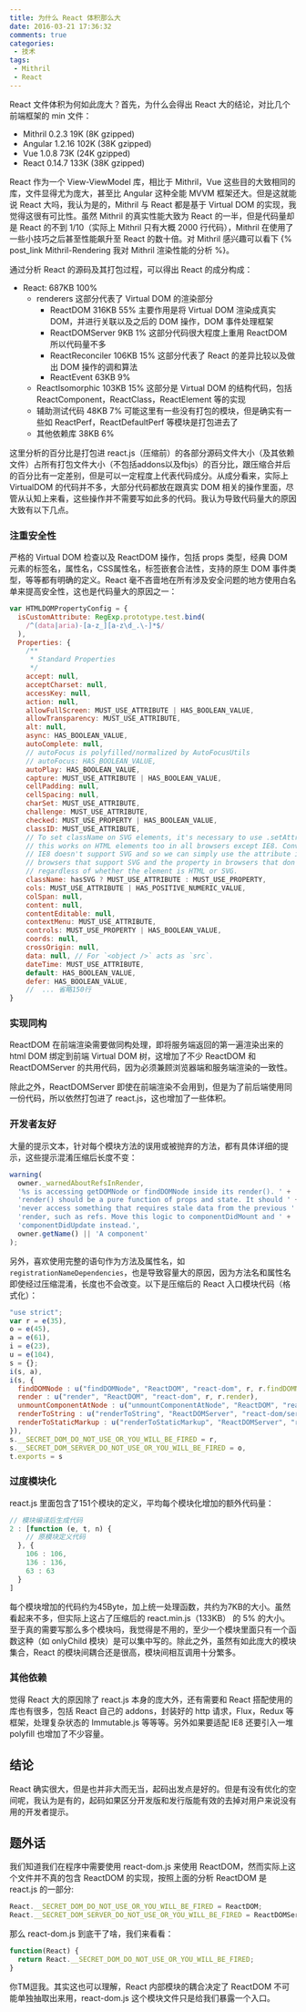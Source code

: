 ```yaml
---
title: 为什么 React 体积那么大
date: 2016-03-21 17:36:32
comments: true
categories:
 - 技术
tags:
 - Mithril
 - React
---
```


React 文件体积为何如此庞大？首先，为什么会得出 React 大的结论，对比几个前端框架的 min 文件：
 - Mithril 0.2.3 19K (8K gzipped)
 - Angular 1.2.16 102K (38K gzipped)
 - Vue 1.0.8 73K (24K gzipped)
 - React 0.14.7 133K (38K gzipped)

React 作为一个 View-ViewModel 库，相比于 Mithril，Vue 这些目的大致相同的库，文件显得尤为庞大，甚至比 Angular 这种全能 MVVM 框架还大。但是这就能说 React 大吗，我认为是的，Mithril 与 React 都是基于 Virtual DOM 的实现，我觉得这很有可比性。虽然 Mithril 的真实性能大致为 React 的一半，但是代码量却是 React 的不到 1/10（实际上 Mithril 只有大概 2000 行代码），Mithril 在使用了一些小技巧之后甚至性能飙升至 React 的数十倍。对 Mithril 感兴趣可以看下 {% post_link Mithril-Rendering 我对 Mithril 渲染性能的分析 %}。

<!--more-->

通过分析 React 的源码及其打包过程，可以得出 React 的成分构成：
 - React: 687KB 100%
   - renderers 这部分代表了 Virtual DOM 的渲染部分
     - ReactDOM 316KB 55% 主要作用是将 Virtual DOM 渲染成真实 DOM，并进行关联以及之后的 DOM 操作，DOM 事件处理框架
     - ReactDOMServer 9KB 1% 这部分代码很大程度上重用 ReactDOM 所以代码量不多
     - ReactReconciler 106KB 15% 这部分代表了 React 的差异比较以及做出 DOM 操作的调和算法
     - ReactEvent 63KB 9%
   - ReactIsomorphic 103KB 15% 这部分是 Virtual DOM 的结构代码，包括 ReactComponent，ReactClass，ReactElement 等的实现
   - 辅助测试代码 48KB 7% 可能这里有一些没有打包的模块，但是确实有一些如 ReactPerf，ReactDefaultPerf 等模块是打包进去了
   - 其他依赖库 38KB 6%


这里分析的百分比是打包进 react.js（压缩前）的各部分源码文件大小（及其依赖文件）占所有打包文件大小（不包括addons以及fbjs）的百分比，跟压缩合并后的百分比有一定差别，但是可以一定程度上代表代码成分。从成分看来，实际上 VirtualDOM 的代码并不多，大部分代码都放在跟真实 DOM 相关的操作里面，尽管从认知上来看，这些操作并不需要写如此多的代码。我认为导致代码量大的原因大致有以下几点。

### 注重安全性

严格的 Virtual DOM 检查以及 ReactDOM 操作，包括 props 类型，经典 DOM 元素的标签名，属性名，CSS属性名，标签嵌套合法性，支持的原生 DOM 事件类型，等等都有明确的定义。React 毫不吝啬地在所有涉及安全问题的地方使用白名单来提高安全性，这也是代码量大的原因之一：

``` js
var HTMLDOMPropertyConfig = {
  isCustomAttribute: RegExp.prototype.test.bind(
    /^(data|aria)-[a-z_][a-z\d_.\-]*$/
  ),
  Properties: {
    /**
     * Standard Properties
     */
    accept: null,
    acceptCharset: null,
    accessKey: null,
    action: null,
    allowFullScreen: MUST_USE_ATTRIBUTE | HAS_BOOLEAN_VALUE,
    allowTransparency: MUST_USE_ATTRIBUTE,
    alt: null,
    async: HAS_BOOLEAN_VALUE,
    autoComplete: null,
    // autoFocus is polyfilled/normalized by AutoFocusUtils
    // autoFocus: HAS_BOOLEAN_VALUE,
    autoPlay: HAS_BOOLEAN_VALUE,
    capture: MUST_USE_ATTRIBUTE | HAS_BOOLEAN_VALUE,
    cellPadding: null,
    cellSpacing: null,
    charSet: MUST_USE_ATTRIBUTE,
    challenge: MUST_USE_ATTRIBUTE,
    checked: MUST_USE_PROPERTY | HAS_BOOLEAN_VALUE,
    classID: MUST_USE_ATTRIBUTE,
    // To set className on SVG elements, it's necessary to use .setAttribute;
    // this works on HTML elements too in all browsers except IE8. Conveniently,
    // IE8 doesn't support SVG and so we can simply use the attribute in
    // browsers that support SVG and the property in browsers that don't,
    // regardless of whether the element is HTML or SVG.
    className: hasSVG ? MUST_USE_ATTRIBUTE : MUST_USE_PROPERTY,
    cols: MUST_USE_ATTRIBUTE | HAS_POSITIVE_NUMERIC_VALUE,
    colSpan: null,
    content: null,
    contentEditable: null,
    contextMenu: MUST_USE_ATTRIBUTE,
    controls: MUST_USE_PROPERTY | HAS_BOOLEAN_VALUE,
    coords: null,
    crossOrigin: null,
    data: null, // For `<object />` acts as `src`.
    dateTime: MUST_USE_ATTRIBUTE,
    default: HAS_BOOLEAN_VALUE,
    defer: HAS_BOOLEAN_VALUE,
    //  ... 省略150行
}
```

### 实现同构

ReactDOM 在前端渲染需要做同构处理，即将服务端返回的第一遍渲染出来的 html DOM 绑定到前端 Virtual DOM 树，这增加了不少 ReactDOM 和 ReactDOMServer 的共用代码，因为必须兼顾浏览器端和服务端渲染的一致性。

除此之外，ReactDOMServer 即使在前端渲染不会用到，但是为了前后端使用同一份代码，所以依然打包进了 react.js，这也增加了一些体积。

### 开发者友好

大量的提示文本，针对每个模块方法的误用或被抛弃的方法，都有具体详细的提示，这些提示混淆压缩后长度不变：
```js
warning(
  owner._warnedAboutRefsInRender,
  '%s is accessing getDOMNode or findDOMNode inside its render(). ' +
  'render() should be a pure function of props and state. It should ' +
  'never access something that requires stale data from the previous ' +
  'render, such as refs. Move this logic to componentDidMount and ' +
  'componentDidUpdate instead.',
  owner.getName() || 'A component'
);
```

另外，喜欢使用完整的语句作为方法及属性名，如 `registrationNameDependencies`，也是导致容量大的原因，因为方法名和属性名即使经过压缩混淆，长度也不会改变。以下是压缩后的 React 入口模块代码（格式化）：

``` js
"use strict";
var r = e(35),
o = e(45),
a = e(61),
i = e(23),
u = e(104),
s = {};
i(s, a),
i(s, {
  findDOMNode : u("findDOMNode", "ReactDOM", "react-dom", r, r.findDOMNode),
  render : u("render", "ReactDOM", "react-dom", r, r.render),
  unmountComponentAtNode : u("unmountComponentAtNode", "ReactDOM", "react-dom", r, r.unmountComponentAtNode),
  renderToString : u("renderToString", "ReactDOMServer", "react-dom/server", o, o.renderToString),
  renderToStaticMarkup : u("renderToStaticMarkup", "ReactDOMServer", "react-dom/server", o, o.renderToStaticMarkup)
}),
s.__SECRET_DOM_DO_NOT_USE_OR_YOU_WILL_BE_FIRED = r,
s.__SECRET_DOM_SERVER_DO_NOT_USE_OR_YOU_WILL_BE_FIRED = o,
t.exports = s
```

### 过度模块化

react.js 里面包含了151个模块的定义，平均每个模块化增加的额外代码量：

```js
// 模块编译后生成代码
2 : [function (e, t, n) {
    // 原模块定义代码
  }, {
    106 : 106,
    136 : 136,
    63 : 63
  }
]
```

每个模块增加的代码约为45Byte，加上统一处理函数，共约为7KB的大小。虽然看起来不多，但实际上这占了压缩后的 react.min.js（133KB） 的 5% 的大小。至于真的需要写那么多个模块吗，我觉得是不用的，至少一个模块里面只有一个函数这种（如 onlyChild 模块）是可以集中写的。除此之外，虽然有如此庞大的模块集合，React 的模块间耦合还是很高，模块间相互调用十分繁多。

### 其他依赖

觉得 React 大的原因除了 react.js 本身的庞大外，还有需要和 React 搭配使用的库也有很多，包括 React 自己的 addons，封装好的 http 请求，Flux，Redux 等框架，处理复杂状态的 Immutable.js 等等等。另外如果要适配 IE8 还要引入一堆 polyfill 也增加了不少容量。

## 结论

React 确实很大，但是也并非大而无当，起码出发点是好的。但是有没有优化的空间呢，我认为是有的，起码如果区分开发版和发行版能有效的去掉对用户来说没有用的开发者提示。

## 题外话

我们知道我们在程序中需要使用 react-dom.js 来使用 ReactDOM，然而实际上这个文件并不真的包含 ReactDOM 的实现，按照上面的分析 ReactDOM 是 react.js 的一部分:

``` js
React.__SECRET_DOM_DO_NOT_USE_OR_YOU_WILL_BE_FIRED = ReactDOM;
React.__SECRET_DOM_SERVER_DO_NOT_USE_OR_YOU_WILL_BE_FIRED = ReactDOMServer;
```

那么 react-dom.js 到底干了啥，我们来看看：

``` js
function(React) {
  return React.__SECRET_DOM_DO_NOT_USE_OR_YOU_WILL_BE_FIRED;
}
```

你TM逗我。其实这也可以理解，React 内部模块的耦合决定了 ReactDOM 不可能单独抽取出来用，react-dom.js 这个模块文件只是给我们暴露一个入口。
